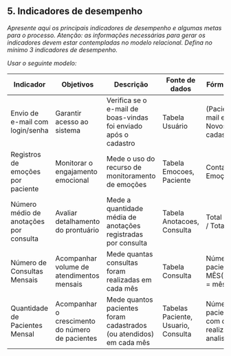 ## 5. Indicadores de desempenho

_Apresente aqui os principais indicadores de desempenho e algumas metas para o processo. Atenção: as informações necessárias para gerar os indicadores devem estar contempladas no modelo relacional. Defina no mínimo 3 indicadores de desempenho._

_Usar o seguinte modelo:_

| **Indicador** | **Objetivos** | **Descrição** | **Fonte de dados** | **Fórmula de cálculo** |
| ---           | ---           | ---           | ---                | ---                    |
| Envio de e-mail com login/senha | Garantir acesso ao sistema | Verifica se o e-mail de boas-vindas foi enviado após o cadastro | Tabela Usuário | (Pacientes com e-mail enviado / Novos pacientes cadastrados) × 100 |
| Registros de emoções por paciente | Monitorar o engajamento emocional | Mede o uso do recurso de monitoramento de emoções | Tabela Emocoes, Paciente | Contagem de Emoções / Paciente |
| Número médio de anotações por consulta | Avaliar detalhamento do prontuário | Mede a quantidade média de anotações registradas por consulta | Tabela Anotacoes, Consulta | Total de Anotações / Total de Consultas |
| Número de Consultas Mensais | Acompanhar volume de atendimentos mensais | Mede quantas consultas foram realizadas em cada mês | Tabela Consulta | Número de pacientes onde MÊS(DataCadastro) = mês analisado |
| Quantidade de Pacientes Mensal | Acompanhar o crescimento do número de pacientes | Mede quantos pacientes foram cadastrados (ou atendidos) em cada mês | Tabelas Paciente, Usuario, Consulta | Número de pacientes distintos com consultas realizadas no mês analisado |


